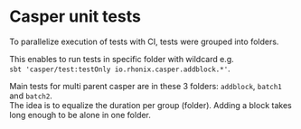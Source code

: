# Casper unit tests

To parallelize execution of tests with CI, tests were grouped into folders.

This enables to run tests in specific folder with wildcard e.g.  
`sbt 'casper/test:testOnly io.rhonix.casper.addblock.*'`.

 Main tests for multi parent casper are in these 3 folders: `addblock`, `batch1` and `batch2`.  
 The idea is to equalize the duration per group (folder). Adding a block takes long enough to be alone in one folder. 
